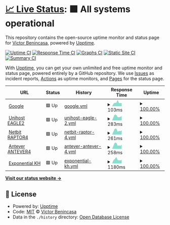 # [📈 Live Status](https://demo.upptime.js.org): <!--live status--> **🟩 All systems operational**

This repository contains the open-source uptime monitor and status page for [Victor Benincasa](https://br.linkedin.com/in/vbenincasa), powered by [Upptime](https://github.com/upptime/upptime).

[![Uptime CI](https://github.com/vbenincasa/upptime/workflows/Uptime%20CI/badge.svg)](https://github.com/vbenincasa/upptime/actions?query=workflow%3A%22Uptime+CI%22)
[![Response Time CI](https://github.com/vbenincasa/upptime/workflows/Response%20Time%20CI/badge.svg)](https://github.com/vbenincasa/upptime/actions?query=workflow%3A%22Response+Time+CI%22)
[![Graphs CI](https://github.com/vbenincasa/upptime/workflows/Graphs%20CI/badge.svg)](https://github.com/vbenincasa/upptime/actions?query=workflow%3A%22Graphs+CI%22)
[![Static Site CI](https://github.com/vbenincasa/upptime/workflows/Static%20Site%20CI/badge.svg)](https://github.com/vbenincasa/upptime/actions?query=workflow%3A%22Static+Site+CI%22)
[![Summary CI](https://github.com/vbenincasa/upptime/workflows/Summary%20CI/badge.svg)](https://github.com/vbenincasa/upptime/actions?query=workflow%3A%22Summary+CI%22)

With [Upptime](https://upptime.js.org), you can get your own unlimited and free uptime monitor and status page, powered entirely by a GitHub repository. We use [Issues](https://github.com/vbenincasa/upptime/issues) as incident reports, [Actions](https://github.com/vbenincasa/upptime/actions) as uptime monitors, and [Pages](https://demo.upptime.js.org) for the status page.

<!--start: status pages-->
<!-- This summary is generated by Upptime (https://github.com/upptime/upptime) -->
<!-- Do not edit this manually, your changes will be overwritten -->
<!-- prettier-ignore -->
| URL | Status | History | Response Time | Uptime |
| --- | ------ | ------- | ------------- | ------ |
| <img alt="" src="https://icons.duckduckgo.com/ip3/www.google.com.ico" height="13"> [Google](https://www.google.com) | 🟩 Up | [google.yml](https://github.com/vbenincasa/upptime/commits/HEAD/history/google.yml) | <details><summary><img alt="Response time graph" src="./graphs/google/response-time-week.png" height="20"> 103ms</summary><br><a href="https://vbenincasa.github.io/upptime/history/google"><img alt="Response time 111" src="https://img.shields.io/endpoint?url=https%3A%2F%2Fraw.githubusercontent.com%2Fvbenincasa%2Fupptime%2FHEAD%2Fapi%2Fgoogle%2Fresponse-time.json"></a><br><a href="https://vbenincasa.github.io/upptime/history/google"><img alt="24-hour response time 103" src="https://img.shields.io/endpoint?url=https%3A%2F%2Fraw.githubusercontent.com%2Fvbenincasa%2Fupptime%2FHEAD%2Fapi%2Fgoogle%2Fresponse-time-day.json"></a><br><a href="https://vbenincasa.github.io/upptime/history/google"><img alt="7-day response time 103" src="https://img.shields.io/endpoint?url=https%3A%2F%2Fraw.githubusercontent.com%2Fvbenincasa%2Fupptime%2FHEAD%2Fapi%2Fgoogle%2Fresponse-time-week.json"></a><br><a href="https://vbenincasa.github.io/upptime/history/google"><img alt="30-day response time 116" src="https://img.shields.io/endpoint?url=https%3A%2F%2Fraw.githubusercontent.com%2Fvbenincasa%2Fupptime%2FHEAD%2Fapi%2Fgoogle%2Fresponse-time-month.json"></a><br><a href="https://vbenincasa.github.io/upptime/history/google"><img alt="1-year response time 113" src="https://img.shields.io/endpoint?url=https%3A%2F%2Fraw.githubusercontent.com%2Fvbenincasa%2Fupptime%2FHEAD%2Fapi%2Fgoogle%2Fresponse-time-year.json"></a></details> | <details><summary><a href="https://vbenincasa.github.io/upptime/history/google">100.00%</a></summary><a href="https://vbenincasa.github.io/upptime/history/google"><img alt="All-time uptime 100.00%" src="https://img.shields.io/endpoint?url=https%3A%2F%2Fraw.githubusercontent.com%2Fvbenincasa%2Fupptime%2FHEAD%2Fapi%2Fgoogle%2Fuptime.json"></a><br><a href="https://vbenincasa.github.io/upptime/history/google"><img alt="24-hour uptime 100.00%" src="https://img.shields.io/endpoint?url=https%3A%2F%2Fraw.githubusercontent.com%2Fvbenincasa%2Fupptime%2FHEAD%2Fapi%2Fgoogle%2Fuptime-day.json"></a><br><a href="https://vbenincasa.github.io/upptime/history/google"><img alt="7-day uptime 100.00%" src="https://img.shields.io/endpoint?url=https%3A%2F%2Fraw.githubusercontent.com%2Fvbenincasa%2Fupptime%2FHEAD%2Fapi%2Fgoogle%2Fuptime-week.json"></a><br><a href="https://vbenincasa.github.io/upptime/history/google"><img alt="30-day uptime 100.00%" src="https://img.shields.io/endpoint?url=https%3A%2F%2Fraw.githubusercontent.com%2Fvbenincasa%2Fupptime%2FHEAD%2Fapi%2Fgoogle%2Fuptime-month.json"></a><br><a href="https://vbenincasa.github.io/upptime/history/google"><img alt="1-year uptime 99.99%" src="https://img.shields.io/endpoint?url=https%3A%2F%2Fraw.githubusercontent.com%2Fvbenincasa%2Fupptime%2FHEAD%2Fapi%2Fgoogle%2Fuptime-year.json"></a></details>
| <img alt="" src="https://icons.duckduckgo.com/ip3/eagle2.unihostbrasil.com.br.ico" height="13"> [Unihost EAGLE2](http://eagle2.unihostbrasil.com.br) | 🟩 Up | [unihost-eagle-2.yml](https://github.com/vbenincasa/upptime/commits/HEAD/history/unihost-eagle-2.yml) | <details><summary><img alt="Response time graph" src="./graphs/unihost-eagle-2/response-time-week.png" height="20"> 283ms</summary><br><a href="https://vbenincasa.github.io/upptime/history/unihost-eagle-2"><img alt="Response time 372" src="https://img.shields.io/endpoint?url=https%3A%2F%2Fraw.githubusercontent.com%2Fvbenincasa%2Fupptime%2FHEAD%2Fapi%2Funihost-eagle-2%2Fresponse-time.json"></a><br><a href="https://vbenincasa.github.io/upptime/history/unihost-eagle-2"><img alt="24-hour response time 192" src="https://img.shields.io/endpoint?url=https%3A%2F%2Fraw.githubusercontent.com%2Fvbenincasa%2Fupptime%2FHEAD%2Fapi%2Funihost-eagle-2%2Fresponse-time-day.json"></a><br><a href="https://vbenincasa.github.io/upptime/history/unihost-eagle-2"><img alt="7-day response time 283" src="https://img.shields.io/endpoint?url=https%3A%2F%2Fraw.githubusercontent.com%2Fvbenincasa%2Fupptime%2FHEAD%2Fapi%2Funihost-eagle-2%2Fresponse-time-week.json"></a><br><a href="https://vbenincasa.github.io/upptime/history/unihost-eagle-2"><img alt="30-day response time 459" src="https://img.shields.io/endpoint?url=https%3A%2F%2Fraw.githubusercontent.com%2Fvbenincasa%2Fupptime%2FHEAD%2Fapi%2Funihost-eagle-2%2Fresponse-time-month.json"></a><br><a href="https://vbenincasa.github.io/upptime/history/unihost-eagle-2"><img alt="1-year response time 401" src="https://img.shields.io/endpoint?url=https%3A%2F%2Fraw.githubusercontent.com%2Fvbenincasa%2Fupptime%2FHEAD%2Fapi%2Funihost-eagle-2%2Fresponse-time-year.json"></a></details> | <details><summary><a href="https://vbenincasa.github.io/upptime/history/unihost-eagle-2">100.00%</a></summary><a href="https://vbenincasa.github.io/upptime/history/unihost-eagle-2"><img alt="All-time uptime 99.97%" src="https://img.shields.io/endpoint?url=https%3A%2F%2Fraw.githubusercontent.com%2Fvbenincasa%2Fupptime%2FHEAD%2Fapi%2Funihost-eagle-2%2Fuptime.json"></a><br><a href="https://vbenincasa.github.io/upptime/history/unihost-eagle-2"><img alt="24-hour uptime 100.00%" src="https://img.shields.io/endpoint?url=https%3A%2F%2Fraw.githubusercontent.com%2Fvbenincasa%2Fupptime%2FHEAD%2Fapi%2Funihost-eagle-2%2Fuptime-day.json"></a><br><a href="https://vbenincasa.github.io/upptime/history/unihost-eagle-2"><img alt="7-day uptime 100.00%" src="https://img.shields.io/endpoint?url=https%3A%2F%2Fraw.githubusercontent.com%2Fvbenincasa%2Fupptime%2FHEAD%2Fapi%2Funihost-eagle-2%2Fuptime-week.json"></a><br><a href="https://vbenincasa.github.io/upptime/history/unihost-eagle-2"><img alt="30-day uptime 100.00%" src="https://img.shields.io/endpoint?url=https%3A%2F%2Fraw.githubusercontent.com%2Fvbenincasa%2Fupptime%2FHEAD%2Fapi%2Funihost-eagle-2%2Fuptime-month.json"></a><br><a href="https://vbenincasa.github.io/upptime/history/unihost-eagle-2"><img alt="1-year uptime 99.93%" src="https://img.shields.io/endpoint?url=https%3A%2F%2Fraw.githubusercontent.com%2Fvbenincasa%2Fupptime%2FHEAD%2Fapi%2Funihost-eagle-2%2Fuptime-year.json"></a></details>
| <img alt="" src="https://icons.duckduckgo.com/ip3/raptor4.netbit.com.br.ico" height="13"> [Netbit RAPTOR4](http://raptor4.netbit.com.br) | 🟩 Up | [netbit-raptor-4.yml](https://github.com/vbenincasa/upptime/commits/HEAD/history/netbit-raptor-4.yml) | <details><summary><img alt="Response time graph" src="./graphs/netbit-raptor-4/response-time-week.png" height="20"> 261ms</summary><br><a href="https://vbenincasa.github.io/upptime/history/netbit-raptor-4"><img alt="Response time 270" src="https://img.shields.io/endpoint?url=https%3A%2F%2Fraw.githubusercontent.com%2Fvbenincasa%2Fupptime%2FHEAD%2Fapi%2Fnetbit-raptor-4%2Fresponse-time.json"></a><br><a href="https://vbenincasa.github.io/upptime/history/netbit-raptor-4"><img alt="24-hour response time 200" src="https://img.shields.io/endpoint?url=https%3A%2F%2Fraw.githubusercontent.com%2Fvbenincasa%2Fupptime%2FHEAD%2Fapi%2Fnetbit-raptor-4%2Fresponse-time-day.json"></a><br><a href="https://vbenincasa.github.io/upptime/history/netbit-raptor-4"><img alt="7-day response time 261" src="https://img.shields.io/endpoint?url=https%3A%2F%2Fraw.githubusercontent.com%2Fvbenincasa%2Fupptime%2FHEAD%2Fapi%2Fnetbit-raptor-4%2Fresponse-time-week.json"></a><br><a href="https://vbenincasa.github.io/upptime/history/netbit-raptor-4"><img alt="30-day response time 272" src="https://img.shields.io/endpoint?url=https%3A%2F%2Fraw.githubusercontent.com%2Fvbenincasa%2Fupptime%2FHEAD%2Fapi%2Fnetbit-raptor-4%2Fresponse-time-month.json"></a><br><a href="https://vbenincasa.github.io/upptime/history/netbit-raptor-4"><img alt="1-year response time 264" src="https://img.shields.io/endpoint?url=https%3A%2F%2Fraw.githubusercontent.com%2Fvbenincasa%2Fupptime%2FHEAD%2Fapi%2Fnetbit-raptor-4%2Fresponse-time-year.json"></a></details> | <details><summary><a href="https://vbenincasa.github.io/upptime/history/netbit-raptor-4">100.00%</a></summary><a href="https://vbenincasa.github.io/upptime/history/netbit-raptor-4"><img alt="All-time uptime 99.99%" src="https://img.shields.io/endpoint?url=https%3A%2F%2Fraw.githubusercontent.com%2Fvbenincasa%2Fupptime%2FHEAD%2Fapi%2Fnetbit-raptor-4%2Fuptime.json"></a><br><a href="https://vbenincasa.github.io/upptime/history/netbit-raptor-4"><img alt="24-hour uptime 100.00%" src="https://img.shields.io/endpoint?url=https%3A%2F%2Fraw.githubusercontent.com%2Fvbenincasa%2Fupptime%2FHEAD%2Fapi%2Fnetbit-raptor-4%2Fuptime-day.json"></a><br><a href="https://vbenincasa.github.io/upptime/history/netbit-raptor-4"><img alt="7-day uptime 100.00%" src="https://img.shields.io/endpoint?url=https%3A%2F%2Fraw.githubusercontent.com%2Fvbenincasa%2Fupptime%2FHEAD%2Fapi%2Fnetbit-raptor-4%2Fuptime-week.json"></a><br><a href="https://vbenincasa.github.io/upptime/history/netbit-raptor-4"><img alt="30-day uptime 100.00%" src="https://img.shields.io/endpoint?url=https%3A%2F%2Fraw.githubusercontent.com%2Fvbenincasa%2Fupptime%2FHEAD%2Fapi%2Fnetbit-raptor-4%2Fuptime-month.json"></a><br><a href="https://vbenincasa.github.io/upptime/history/netbit-raptor-4"><img alt="1-year uptime 99.99%" src="https://img.shields.io/endpoint?url=https%3A%2F%2Fraw.githubusercontent.com%2Fvbenincasa%2Fupptime%2FHEAD%2Fapi%2Fnetbit-raptor-4%2Fuptime-year.json"></a></details>
| <img alt="" src="https://icons.duckduckgo.com/ip3/antever4.antever.com.br.ico" height="13"> [Antever ANTEVER4](http://antever4.antever.com.br) | 🟩 Up | [antever-antever-4.yml](https://github.com/vbenincasa/upptime/commits/HEAD/history/antever-antever-4.yml) | <details><summary><img alt="Response time graph" src="./graphs/antever-antever-4/response-time-week.png" height="20"> 258ms</summary><br><a href="https://vbenincasa.github.io/upptime/history/antever-antever-4"><img alt="Response time 269" src="https://img.shields.io/endpoint?url=https%3A%2F%2Fraw.githubusercontent.com%2Fvbenincasa%2Fupptime%2FHEAD%2Fapi%2Fantever-antever-4%2Fresponse-time.json"></a><br><a href="https://vbenincasa.github.io/upptime/history/antever-antever-4"><img alt="24-hour response time 200" src="https://img.shields.io/endpoint?url=https%3A%2F%2Fraw.githubusercontent.com%2Fvbenincasa%2Fupptime%2FHEAD%2Fapi%2Fantever-antever-4%2Fresponse-time-day.json"></a><br><a href="https://vbenincasa.github.io/upptime/history/antever-antever-4"><img alt="7-day response time 258" src="https://img.shields.io/endpoint?url=https%3A%2F%2Fraw.githubusercontent.com%2Fvbenincasa%2Fupptime%2FHEAD%2Fapi%2Fantever-antever-4%2Fresponse-time-week.json"></a><br><a href="https://vbenincasa.github.io/upptime/history/antever-antever-4"><img alt="30-day response time 393" src="https://img.shields.io/endpoint?url=https%3A%2F%2Fraw.githubusercontent.com%2Fvbenincasa%2Fupptime%2FHEAD%2Fapi%2Fantever-antever-4%2Fresponse-time-month.json"></a><br><a href="https://vbenincasa.github.io/upptime/history/antever-antever-4"><img alt="1-year response time 265" src="https://img.shields.io/endpoint?url=https%3A%2F%2Fraw.githubusercontent.com%2Fvbenincasa%2Fupptime%2FHEAD%2Fapi%2Fantever-antever-4%2Fresponse-time-year.json"></a></details> | <details><summary><a href="https://vbenincasa.github.io/upptime/history/antever-antever-4">100.00%</a></summary><a href="https://vbenincasa.github.io/upptime/history/antever-antever-4"><img alt="All-time uptime 99.99%" src="https://img.shields.io/endpoint?url=https%3A%2F%2Fraw.githubusercontent.com%2Fvbenincasa%2Fupptime%2FHEAD%2Fapi%2Fantever-antever-4%2Fuptime.json"></a><br><a href="https://vbenincasa.github.io/upptime/history/antever-antever-4"><img alt="24-hour uptime 100.00%" src="https://img.shields.io/endpoint?url=https%3A%2F%2Fraw.githubusercontent.com%2Fvbenincasa%2Fupptime%2FHEAD%2Fapi%2Fantever-antever-4%2Fuptime-day.json"></a><br><a href="https://vbenincasa.github.io/upptime/history/antever-antever-4"><img alt="7-day uptime 100.00%" src="https://img.shields.io/endpoint?url=https%3A%2F%2Fraw.githubusercontent.com%2Fvbenincasa%2Fupptime%2FHEAD%2Fapi%2Fantever-antever-4%2Fuptime-week.json"></a><br><a href="https://vbenincasa.github.io/upptime/history/antever-antever-4"><img alt="30-day uptime 100.00%" src="https://img.shields.io/endpoint?url=https%3A%2F%2Fraw.githubusercontent.com%2Fvbenincasa%2Fupptime%2FHEAD%2Fapi%2Fantever-antever-4%2Fuptime-month.json"></a><br><a href="https://vbenincasa.github.io/upptime/history/antever-antever-4"><img alt="1-year uptime 100.00%" src="https://img.shields.io/endpoint?url=https%3A%2F%2Fraw.githubusercontent.com%2Fvbenincasa%2Fupptime%2FHEAD%2Fapi%2Fantever-antever-4%2Fuptime-year.json"></a></details>
| <img alt="" src="https://icons.duckduckgo.com/ip3/exponentialhost.com.br.ico" height="13"> [Exponential KH](http://exponentialhost.com.br) | 🟩 Up | [exponential-kh.yml](https://github.com/vbenincasa/upptime/commits/HEAD/history/exponential-kh.yml) | <details><summary><img alt="Response time graph" src="./graphs/exponential-kh/response-time-week.png" height="20"> 1180ms</summary><br><a href="https://vbenincasa.github.io/upptime/history/exponential-kh"><img alt="Response time 1340" src="https://img.shields.io/endpoint?url=https%3A%2F%2Fraw.githubusercontent.com%2Fvbenincasa%2Fupptime%2FHEAD%2Fapi%2Fexponential-kh%2Fresponse-time.json"></a><br><a href="https://vbenincasa.github.io/upptime/history/exponential-kh"><img alt="24-hour response time 935" src="https://img.shields.io/endpoint?url=https%3A%2F%2Fraw.githubusercontent.com%2Fvbenincasa%2Fupptime%2FHEAD%2Fapi%2Fexponential-kh%2Fresponse-time-day.json"></a><br><a href="https://vbenincasa.github.io/upptime/history/exponential-kh"><img alt="7-day response time 1180" src="https://img.shields.io/endpoint?url=https%3A%2F%2Fraw.githubusercontent.com%2Fvbenincasa%2Fupptime%2FHEAD%2Fapi%2Fexponential-kh%2Fresponse-time-week.json"></a><br><a href="https://vbenincasa.github.io/upptime/history/exponential-kh"><img alt="30-day response time 1144" src="https://img.shields.io/endpoint?url=https%3A%2F%2Fraw.githubusercontent.com%2Fvbenincasa%2Fupptime%2FHEAD%2Fapi%2Fexponential-kh%2Fresponse-time-month.json"></a><br><a href="https://vbenincasa.github.io/upptime/history/exponential-kh"><img alt="1-year response time 1262" src="https://img.shields.io/endpoint?url=https%3A%2F%2Fraw.githubusercontent.com%2Fvbenincasa%2Fupptime%2FHEAD%2Fapi%2Fexponential-kh%2Fresponse-time-year.json"></a></details> | <details><summary><a href="https://vbenincasa.github.io/upptime/history/exponential-kh">100.00%</a></summary><a href="https://vbenincasa.github.io/upptime/history/exponential-kh"><img alt="All-time uptime 99.96%" src="https://img.shields.io/endpoint?url=https%3A%2F%2Fraw.githubusercontent.com%2Fvbenincasa%2Fupptime%2FHEAD%2Fapi%2Fexponential-kh%2Fuptime.json"></a><br><a href="https://vbenincasa.github.io/upptime/history/exponential-kh"><img alt="24-hour uptime 100.00%" src="https://img.shields.io/endpoint?url=https%3A%2F%2Fraw.githubusercontent.com%2Fvbenincasa%2Fupptime%2FHEAD%2Fapi%2Fexponential-kh%2Fuptime-day.json"></a><br><a href="https://vbenincasa.github.io/upptime/history/exponential-kh"><img alt="7-day uptime 100.00%" src="https://img.shields.io/endpoint?url=https%3A%2F%2Fraw.githubusercontent.com%2Fvbenincasa%2Fupptime%2FHEAD%2Fapi%2Fexponential-kh%2Fuptime-week.json"></a><br><a href="https://vbenincasa.github.io/upptime/history/exponential-kh"><img alt="30-day uptime 100.00%" src="https://img.shields.io/endpoint?url=https%3A%2F%2Fraw.githubusercontent.com%2Fvbenincasa%2Fupptime%2FHEAD%2Fapi%2Fexponential-kh%2Fuptime-month.json"></a><br><a href="https://vbenincasa.github.io/upptime/history/exponential-kh"><img alt="1-year uptime 99.95%" src="https://img.shields.io/endpoint?url=https%3A%2F%2Fraw.githubusercontent.com%2Fvbenincasa%2Fupptime%2FHEAD%2Fapi%2Fexponential-kh%2Fuptime-year.json"></a></details>

<!--end: status pages-->

[**Visit our status website →**](https://demo.upptime.js.org)

## 📄 License

- Powered by: [Upptime](https://github.com/upptime/upptime)
- Code: [MIT](./LICENSE) © [Victor Benincasa](https://br.linkedin.com/in/vbenincasa)
- Data in the `./history` directory: [Open Database License](https://opendatacommons.org/licenses/odbl/1-0/)
